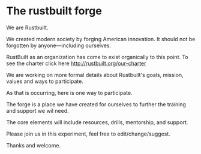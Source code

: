 The rustbuilt forge
==============

We are Rustbuilt.

We created modern society by forging American innovation.
It should not be forgotten by anyone—including ourselves.

RustBuilt as an organization has come to exist organically to this point. To see the charter click here
http://rustbuilt.org/our-charter

We are working on more formal details about Rustbuilt's goals, mission, values and ways to participate. 

As that is occurring, here is one way to participate. 

The forge is a place we have created for ourselves to further the training and support we wil need.

The core elements will include resources, drills, mentorship, and support. 

Please join us in this experiment, feel free to edit/change/suggest.

Thanks and welcome. 

